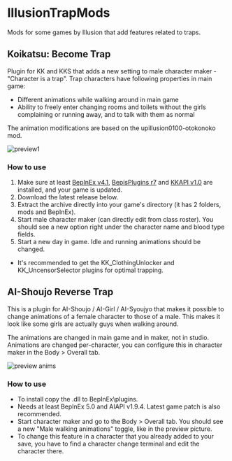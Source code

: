# IllusionTrapMods
Mods for some games by Illusion that add features related to traps.

## Koikatsu: Become Trap
Plugin for KK and KKS that adds a new setting to male character maker - "Character is a trap". Trap characters have following properties in main game:
- Different animations while walking around in main game
- Ability to freely enter changing rooms and toilets without the girls complaining or running away, and to talk with them as normal

The animation modifications are based on the upillusion0100-otokonoko mod.

![preview1](https://user-images.githubusercontent.com/39247311/52436311-49435300-2b14-11e9-82cd-673f41834c11.png)

### How to use
1. Make sure at least [BepInEx v4.1](https://github.com/BepInEx/BepInEx), [BepisPlugins r7](https://github.com/bbepis/BepisPlugins) and [KKAPI v1.0](https://github.com/ManlyMarco/KKAPI) are installed, and your game is updated.
2. Download the latest release below.
3. Extract the archive directly into your game's directory (it has 2 folders, mods and BepInEx).
4. Start male character maker (can directly edit from class roster). You should see a new option right under the character name and blood type fields.
5. Start a new day in game. Idle and running animations should be changed.
- It's recommended to get the KK_ClothingUnlocker and  KK_UncensorSelector plugins for optimal trapping.

## AI-Shoujo Reverse Trap
This is a plugin for AI-Shoujo / AI-Girl / AI-Syoujyo that makes it possible to change animations of a female character to those of a male. This makes it look like some girls are actually guys when walking around.

The animations are changed in main game and in maker, not in studio. Animations are changed per-character, you can configure this in character maker in the Body > Overall tab.

![preview anims](https://user-images.githubusercontent.com/39247311/68995870-e5b03800-0892-11ea-8cde-abacdb327427.PNG)

### How to use
- To install copy the .dll to BepInEx\plugins.
- Needs at least BepInEx 5.0 and AIAPI v1.9.4. Latest game patch is also recommended.
- Start character maker and go to the Body > Overall tab. You should see a new "Male walking animations" toggle, like in the preview picture.
- To change this feature in a character that you already added to your save, you have to find a character change terminal and edit the character there.
